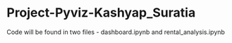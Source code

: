 # Project-Pyviz-Kashyap_Suratia

Code will be found in two files - dashboard.ipynb and rental_analysis.ipynb
